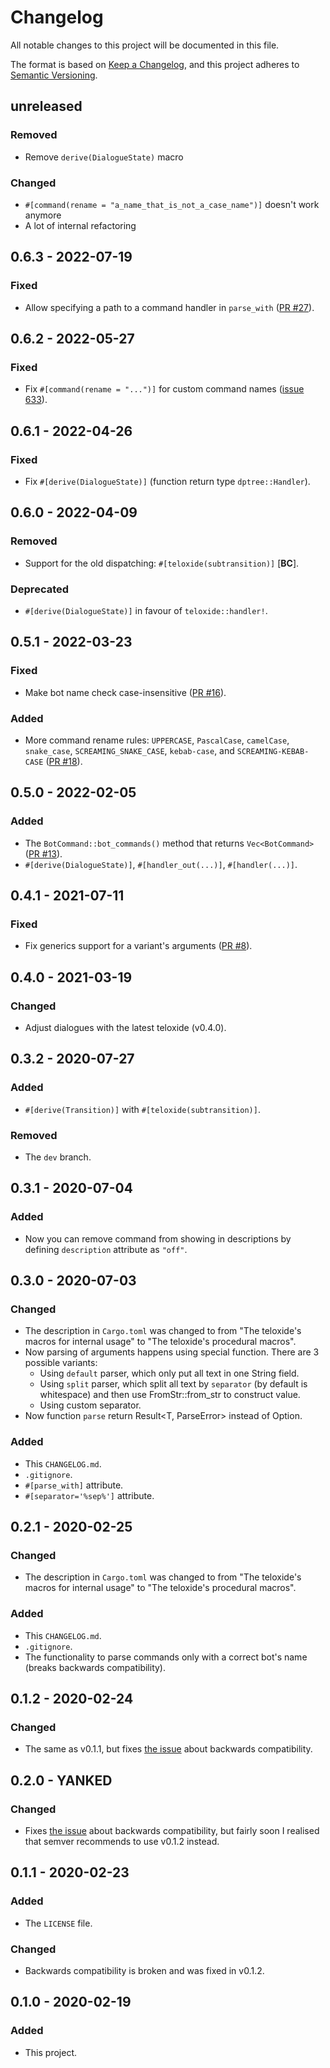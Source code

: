 # Changelog
All notable changes to this project will be documented in this file.

The format is based on [Keep a Changelog](https://keepachangelog.com/en/1.0.0/),
and this project adheres to [Semantic Versioning](https://semver.org/spec/v2.0.0.html).

## unreleased

### Removed

- Remove `derive(DialogueState)` macro

### Changed

- `#[command(rename = "a_name_that_is_not_a_case_name")]` doesn't work anymore
- A lot of internal refactoring

## 0.6.3 - 2022-07-19

### Fixed

 - Allow specifying a path to a command handler in `parse_with` ([PR #27](https://github.com/teloxide/teloxide-macros/pull/27)).

## 0.6.2 - 2022-05-27

### Fixed

 - Fix `#[command(rename = "...")]` for custom command names ([issue 633](https://github.com/teloxide/teloxide/issues/633)).

## 0.6.1 - 2022-04-26

### Fixed

 - Fix `#[derive(DialogueState)]` (function return type `dptree::Handler`).

## 0.6.0 - 2022-04-09

### Removed

 - Support for the old dispatching: `#[teloxide(subtransition)]` [**BC**].

### Deprecated

 - `#[derive(DialogueState)]` in favour of `teloxide::handler!`.

## 0.5.1 - 2022-03-23

### Fixed

 - Make bot name check case-insensitive ([PR #16](https://github.com/teloxide/teloxide-macros/pull/16)).

### Added

 - More command rename rules: `UPPERCASE`, `PascalCase`, `camelCase`, `snake_case`, `SCREAMING_SNAKE_CASE`, `kebab-case`, and `SCREAMING-KEBAB-CASE` ([PR #18](https://github.com/teloxide/teloxide-macros/pull/18)).

## 0.5.0 - 2022-02-05

### Added

- The `BotCommand::bot_commands()` method that returns `Vec<BotCommand>` ([PR #13](https://github.com/teloxide/teloxide-macros/pull/13)).
- `#[derive(DialogueState)]`, `#[handler_out(...)]`, `#[handler(...)]`.

## 0.4.1 - 2021-07-11

### Fixed

 - Fix generics support for a variant's arguments ([PR #8](https://github.com/teloxide/teloxide-macros/issues/8)).

## 0.4.0 - 2021-03-19

### Changed

 - Adjust dialogues with the latest teloxide (v0.4.0).

## 0.3.2 - 2020-07-27

### Added
 - `#[derive(Transition)]` with `#[teloxide(subtransition)]`.

### Removed
 - The `dev` branch.

## 0.3.1 - 2020-07-04

### Added
 - Now you can remove command from showing in descriptions by defining `description` attribute as `"off"`.

## 0.3.0 - 2020-07-03

### Changed
 - The description in `Cargo.toml` was changed to from "The teloxide's macros for internal usage" to "The teloxide's procedural macros".
 - Now parsing of arguments happens using special function. There are 3 possible variants:
   - Using `default` parser, which only put all text in one String field.
   - Using `split` parser, which split all text by `separator` (by default is whitespace) and then use FromStr::from_str to construct value.
   - Using custom separator.
 - Now function `parse` return Result<T, ParseError> instead of Option<T>.

### Added
 - This `CHANGELOG.md`.
 - `.gitignore`.
 - `#[parse_with]` attribute.
 - `#[separator='%sep%']` attribute.

## 0.2.1 - 2020-02-25

### Changed
 - The description in `Cargo.toml` was changed to from "The teloxide's macros for internal usage" to "The teloxide's procedural macros".

### Added
 - This `CHANGELOG.md`.
 - `.gitignore`.
 - The functionality to parse commands only with a correct bot's name (breaks backwards compatibility).

## 0.1.2 - 2020-02-24

### Changed
 - The same as v0.1.1, but fixes [the issue](https://github.com/teloxide/teloxide/issues/176) about backwards compatibility.


## 0.2.0 - YANKED

### Changed
 - Fixes [the issue](https://github.com/teloxide/teloxide/issues/176) about backwards compatibility, but fairly soon I realised that semver recommends to use v0.1.2 instead.


## 0.1.1 - 2020-02-23

### Added
 - The `LICENSE` file.

### Changed
 - Backwards compatibility is broken and was fixed in v0.1.2.


## 0.1.0 - 2020-02-19

### Added
 - This project.
